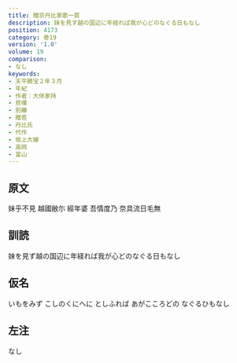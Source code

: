 ```yaml
---
title: 贈京丹比家歌一首
description: 妹を見ず越の国辺に年経れば我が心どのなぐる日もなし
position: 4173
category: 巻19
version: '1.0'
volume: 19
comparison:
- なし
keywords:
- 天平勝宝２年３月
- 年紀
- 作者：大伴家持
- 悲嘆
- 別離
- 贈答
- 丹比氏
- 代作
- 坂上大嬢
- 高岡
- 富山
---
```


## 原文

妹乎不見 越國敝尓 經年婆 吾情度乃 奈具流日毛無

## 訓読

妹を見ず越の国辺に年経れば我が心どのなぐる日もなし

## 仮名

いもをみず こしのくにへに としふれば あがこころどの なぐるひもなし

## 左注

なし
